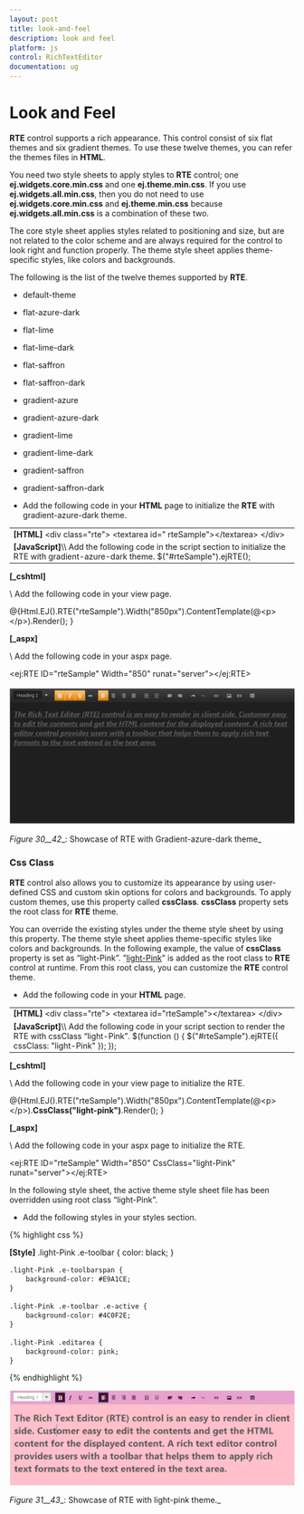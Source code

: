 ```yaml
---
layout: post
title: look-and-feel
description: look and feel
platform: js
control: RichTextEditor
documentation: ug
---
```


# Look and Feel

**RTE** control supports a rich appearance. This control consist of six flat themes and six gradient themes. To use these twelve themes, you can refer the themes files in **HTML**. 

You need two style sheets to apply styles to **RTE** control; one **ej.widgets.core.min.css** and one **ej.theme.min.css**. If you use **ej.widgets.all.min.css**, then you do not need to use **ej.widgets.core.min.css** and **ej.theme.min.css** because **ej.widgets.all.min.css** is a combination of these two.

The core style sheet applies styles related to positioning and size, but are not related to the color scheme and are always required for the control to look right and function properly. The theme style sheet applies theme-specific styles, like colors and backgrounds.

The following is the list of the twelve themes supported by **RTE**. 

* default-theme

* flat-azure-dark

* flat-lime

* flat-lime-dark

* flat-saffron

* flat-saffron-dark

* gradient-azure

* gradient-azure-dark

* gradient-lime

* gradient-lime-dark

* gradient-saffron

* gradient-saffron-dark





* Add the following code in your **HTML** page to initialize the **RTE** with gradient-azure-dark theme.



<table>
<tr>
<td>
<b>[HTML]</b>    &lt;div class="rte"&gt;        &lt;textarea id=" rteSample"&gt;&lt;/textarea&gt;    &lt;/div&gt;</td></tr>
<tr>
<td>
<b>[JavaScript]</b>\\ Add the following code in the script section to initialize the RTE with gradient-azure-dark theme.                  $("#rteSample").ejRTE();       </td></tr>
</table>


**[_cshtml]**

\\ Add the following code in your view page.

@{Html.EJ().RTE("rteSample").Width("850px").ContentTemplate(@&lt;p&gt;&lt;/p&gt;).Render(); }





**[_aspx]**

\\ Add the following code in your aspx page.

&lt;ej:RTE ID="rteSample" Width="850" runat="server"&gt;&lt;/ej:RTE&gt;



![](look-and-feel_images\look-and-feel_img1.png)

_Figure_ _30__42__: Showcase of RTE with Gradient-azure-dark theme_

### Css Class

**RTE** control also allows you to customize its appearance by using user-defined CSS and custom skin options for colors and backgrounds. To apply custom themes, use this property called **cssClass**. **cssClass** property sets the root class for **RTE** theme.

You can override the existing styles under the theme style sheet by using this property. The theme style sheet applies theme-specific styles like colors and backgrounds. In the following example, the value of **cssClass** property is set as “light-Pink”. ”[light-Pink](http://www.w3schools.com/tags/ref_color_tryit.asp?color=DeepPink)” is added as the root class to **RTE** control at runtime. From this root class, you can customize the **RTE** control theme.

* Add the following code in your **HTML** page.



<table>
<tr>
<td>
<b>[HTML]</b>    &lt;div class="rte"&gt;        &lt;textarea id="rteSample"&gt;&lt;/textarea&gt;    &lt;/div&gt;</td></tr>
<tr>
<td>
<b>[JavaScript]</b>\\ Add the following code in your script section to render the RTE with cssClass “light-Pink”.        $(function () {            $("#rteSample").ejRTE({ cssClass: "light-Pink" });        });</td></tr>
</table>


**[_cshtml]**

\\ Add the following code in your view page to initialize the RTE.

@{Html.EJ().RTE("rteSample").Width("850px").ContentTemplate(@&lt;p&gt;&lt;/p&gt;).**CssClass("light-pink")**.Render(); }





**[_aspx]**

\\ Add the following code in your aspx page to initialize the RTE.

&lt;ej:RTE ID="rteSample" Width="850" CssClass="light-Pink" runat="server"&gt;&lt;/ej:RTE&gt;





In the following style sheet, the active theme style sheet file has been overridden using root class “light-Pink”.

* Add the following styles in your styles section.



{% highlight css %}

**[Style]**
    .light-Pink .e-toolbar {
        color: black;
    }

    .light-Pink .e-toolbarspan {
        background-color: #E9A1CE;
    }

    .light-Pink .e-toolbar .e-active {
        background-color: #4C0F2E;
    }

    .light-Pink .editarea {
        background-color: pink;
    }



{% endhighlight %}



![](look-and-feel_images\look-and-feel_img2.png)

_Figure_ _31__43__: Showcase of RTE with light-pink theme._








